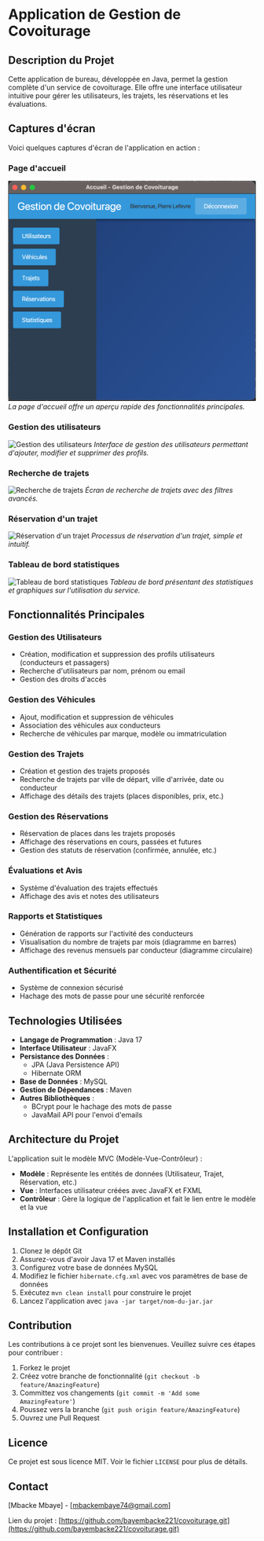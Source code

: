 # Application de Gestion de Covoiturage

## Description du Projet

Cette application de bureau, développée en Java, permet la gestion complète d'un service de covoiturage. Elle offre une interface utilisateur intuitive pour gérer les utilisateurs, les trajets, les réservations et les évaluations.

## Captures d'écran

Voici quelques captures d'écran de l'application en action :

### Page d'accueil
![Page d'accueil](screenshots/accueil.png)
*La page d'accueil offre un aperçu rapide des fonctionnalités principales.*

### Gestion des utilisateurs
![Gestion des utilisateurs](screenshots/utilisateurs.png)
*Interface de gestion des utilisateurs permettant d'ajouter, modifier et supprimer des profils.*

### Recherche de trajets
![Recherche de trajets](screenshots/recherche_trajets.png)
*Écran de recherche de trajets avec des filtres avancés.*

### Réservation d'un trajet
![Réservation d'un trajet](screenshots/reservation.png)
*Processus de réservation d'un trajet, simple et intuitif.*

### Tableau de bord statistiques
![Tableau de bord statistiques](screenshots/statistiques.png)
*Tableau de bord présentant des statistiques et graphiques sur l'utilisation du service.*

## Fonctionnalités Principales

### Gestion des Utilisateurs
- Création, modification et suppression des profils utilisateurs (conducteurs et passagers)
- Recherche d'utilisateurs par nom, prénom ou email
- Gestion des droits d'accès

### Gestion des Véhicules
- Ajout, modification et suppression de véhicules
- Association des véhicules aux conducteurs
- Recherche de véhicules par marque, modèle ou immatriculation

### Gestion des Trajets
- Création et gestion des trajets proposés
- Recherche de trajets par ville de départ, ville d'arrivée, date ou conducteur
- Affichage des détails des trajets (places disponibles, prix, etc.)

### Gestion des Réservations
- Réservation de places dans les trajets proposés
- Affichage des réservations en cours, passées et futures
- Gestion des statuts de réservation (confirmée, annulée, etc.)

### Évaluations et Avis
- Système d'évaluation des trajets effectués
- Affichage des avis et notes des utilisateurs

### Rapports et Statistiques
- Génération de rapports sur l'activité des conducteurs
- Visualisation du nombre de trajets par mois (diagramme en barres)
- Affichage des revenus mensuels par conducteur (diagramme circulaire)

### Authentification et Sécurité
- Système de connexion sécurisé
- Hachage des mots de passe pour une sécurité renforcée

## Technologies Utilisées

- **Langage de Programmation** : Java 17
- **Interface Utilisateur** : JavaFX
- **Persistance des Données** :
    - JPA (Java Persistence API)
    - Hibernate ORM
- **Base de Données** : MySQL
- **Gestion de Dépendances** : Maven
- **Autres Bibliothèques** :
    - BCrypt pour le hachage des mots de passe
    - JavaMail API pour l'envoi d'emails

## Architecture du Projet

L'application suit le modèle MVC (Modèle-Vue-Contrôleur) :
- **Modèle** : Représente les entités de données (Utilisateur, Trajet, Réservation, etc.)
- **Vue** : Interfaces utilisateur créées avec JavaFX et FXML
- **Contrôleur** : Gère la logique de l'application et fait le lien entre le modèle et la vue

## Installation et Configuration

1. Clonez le dépôt Git
2. Assurez-vous d'avoir Java 17 et Maven installés
3. Configurez votre base de données MySQL
4. Modifiez le fichier `hibernate.cfg.xml` avec vos paramètres de base de données
5. Exécutez `mvn clean install` pour construire le projet
6. Lancez l'application avec `java -jar target/nom-du-jar.jar`

## Contribution

Les contributions à ce projet sont les bienvenues. Veuillez suivre ces étapes pour contribuer :
1. Forkez le projet
2. Créez votre branche de fonctionnalité (`git checkout -b feature/AmazingFeature`)
3. Committez vos changements (`git commit -m 'Add some AmazingFeature'`)
4. Poussez vers la branche (`git push origin feature/AmazingFeature`)
5. Ouvrez une Pull Request

## Licence

Ce projet est sous licence MIT. Voir le fichier `LICENSE` pour plus de détails.

## Contact

[Mbacke Mbaye] - [mbackembaye74@gmail.com]

Lien du projet : [https://github.com/bayembacke221/covoiturage.git](https://github.com/bayembacke221/covoiturage.git)